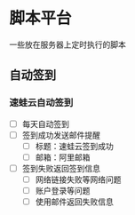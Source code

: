 脚本平台
==

一些放在服务器上定时执行的脚本

自动签到
--

### 速蛙云自动签到

- [ ] 每天自动签到
- [ ] 签到成功发送邮件提醒
    - [ ] 标题：速蛙云签到成功
    - [ ] 邮箱：阿里邮箱
- [ ] 签到失败返回签到信息
    - [ ] 网络链接失败等网络问题
    - [ ] 账户登录等问题
    - [ ] 使用邮件返回失败信息